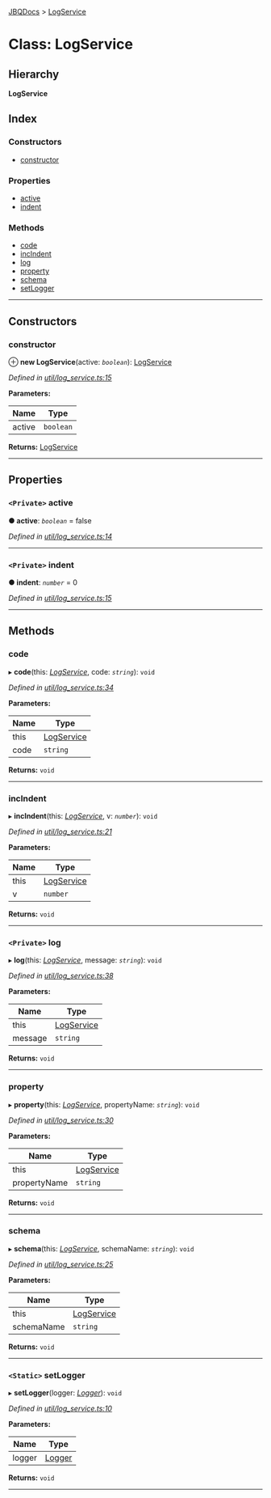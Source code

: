 [JBQDocs](../README.md) > [LogService](../classes/logservice.md)

# Class: LogService

## Hierarchy

**LogService**

## Index

### Constructors

* [constructor](logservice.md#constructor)

### Properties

* [active](logservice.md#active)
* [indent](logservice.md#indent)

### Methods

* [code](logservice.md#code)
* [incIndent](logservice.md#incindent)
* [log](logservice.md#log)
* [property](logservice.md#property)
* [schema](logservice.md#schema)
* [setLogger](logservice.md#setlogger)

---

## Constructors

<a id="constructor"></a>

###  constructor

⊕ **new LogService**(active: *`boolean`*): [LogService](logservice.md)

*Defined in [util/log_service.ts:15](https://github.com/krnik/vjs-validator/blob/ac18222/src/util/log_service.ts#L15)*

**Parameters:**

| Name | Type |
| ------ | ------ |
| active | `boolean` |

**Returns:** [LogService](logservice.md)

___

## Properties

<a id="active"></a>

### `<Private>` active

**● active**: *`boolean`* = false

*Defined in [util/log_service.ts:14](https://github.com/krnik/vjs-validator/blob/ac18222/src/util/log_service.ts#L14)*

___
<a id="indent"></a>

### `<Private>` indent

**● indent**: *`number`* = 0

*Defined in [util/log_service.ts:15](https://github.com/krnik/vjs-validator/blob/ac18222/src/util/log_service.ts#L15)*

___

## Methods

<a id="code"></a>

###  code

▸ **code**(this: *[LogService](logservice.md)*, code: *`string`*): `void`

*Defined in [util/log_service.ts:34](https://github.com/krnik/vjs-validator/blob/ac18222/src/util/log_service.ts#L34)*

**Parameters:**

| Name | Type |
| ------ | ------ |
| this | [LogService](logservice.md) |
| code | `string` |

**Returns:** `void`

___
<a id="incindent"></a>

###  incIndent

▸ **incIndent**(this: *[LogService](logservice.md)*, v: *`number`*): `void`

*Defined in [util/log_service.ts:21](https://github.com/krnik/vjs-validator/blob/ac18222/src/util/log_service.ts#L21)*

**Parameters:**

| Name | Type |
| ------ | ------ |
| this | [LogService](logservice.md) |
| v | `number` |

**Returns:** `void`

___
<a id="log"></a>

### `<Private>` log

▸ **log**(this: *[LogService](logservice.md)*, message: *`string`*): `void`

*Defined in [util/log_service.ts:38](https://github.com/krnik/vjs-validator/blob/ac18222/src/util/log_service.ts#L38)*

**Parameters:**

| Name | Type |
| ------ | ------ |
| this | [LogService](logservice.md) |
| message | `string` |

**Returns:** `void`

___
<a id="property"></a>

###  property

▸ **property**(this: *[LogService](logservice.md)*, propertyName: *`string`*): `void`

*Defined in [util/log_service.ts:30](https://github.com/krnik/vjs-validator/blob/ac18222/src/util/log_service.ts#L30)*

**Parameters:**

| Name | Type |
| ------ | ------ |
| this | [LogService](logservice.md) |
| propertyName | `string` |

**Returns:** `void`

___
<a id="schema"></a>

###  schema

▸ **schema**(this: *[LogService](logservice.md)*, schemaName: *`string`*): `void`

*Defined in [util/log_service.ts:25](https://github.com/krnik/vjs-validator/blob/ac18222/src/util/log_service.ts#L25)*

**Parameters:**

| Name | Type |
| ------ | ------ |
| this | [LogService](logservice.md) |
| schemaName | `string` |

**Returns:** `void`

___
<a id="setlogger"></a>

### `<Static>` setLogger

▸ **setLogger**(logger: *[Logger](../interfaces/logger.md)*): `void`

*Defined in [util/log_service.ts:10](https://github.com/krnik/vjs-validator/blob/ac18222/src/util/log_service.ts#L10)*

**Parameters:**

| Name | Type |
| ------ | ------ |
| logger | [Logger](../interfaces/logger.md) |

**Returns:** `void`

___

